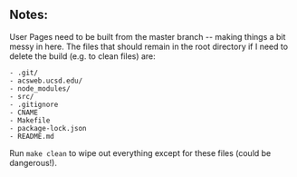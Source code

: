 
## Notes:

User Pages need to be built from the master branch -- making things a bit messy in here. The files that should remain in the root directory if I need to delete the build (e.g. to clean files) are:
```
- .git/
- acsweb.ucsd.edu/
- node_modules/
- src/
- .gitignore
- CNAME
- Makefile
- package-lock.json
- README.md
```

Run `make clean` to wipe out everything except for these files (could be dangerous!).
 